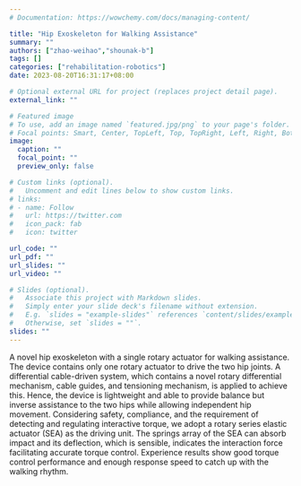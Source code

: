```yaml
---
# Documentation: https://wowchemy.com/docs/managing-content/

title: "Hip Exoskeleton for Walking Assistance"
summary: ""
authors: ["zhao-weihao","shounak-b"]
tags: []
categories: ["rehabilitation-robotics"]
date: 2023-08-20T16:31:17+08:00

# Optional external URL for project (replaces project detail page).
external_link: ""

# Featured image
# To use, add an image named `featured.jpg/png` to your page's folder.
# Focal points: Smart, Center, TopLeft, Top, TopRight, Left, Right, BottomLeft, Bottom, BottomRight.
image:
  caption: ""
  focal_point: ""
  preview_only: false

# Custom links (optional).
#   Uncomment and edit lines below to show custom links.
# links:
# - name: Follow
#   url: https://twitter.com
#   icon_pack: fab
#   icon: twitter

url_code: ""
url_pdf: ""
url_slides: ""
url_video: ""

# Slides (optional).
#   Associate this project with Markdown slides.
#   Simply enter your slide deck's filename without extension.
#   E.g. `slides = "example-slides"` references `content/slides/example-slides.md`.
#   Otherwise, set `slides = ""`.
slides: ""
---
```


A novel hip exoskeleton with a single rotary actuator for walking assistance. The device contains only one rotary actuator to drive the two hip joints. A differential cable-driven system, which contains a novel rotary differential mechanism, cable guides, and tensioning mechanism, is applied to achieve this. Hence, the device is lightweight and able to provide balance but inverse assistance to the two hips while allowing independent hip movement. Considering safety, compliance, and the requirement of detecting and regulating interactive torque, we adopt a rotary series elastic actuator (SEA) as the driving unit. The springs array of the SEA can absorb impact and its deflection, which is sensible, indicates the interaction force facilitating accurate torque control. Experience results show good torque control performance and enough response speed to catch up with the walking rhythm.
